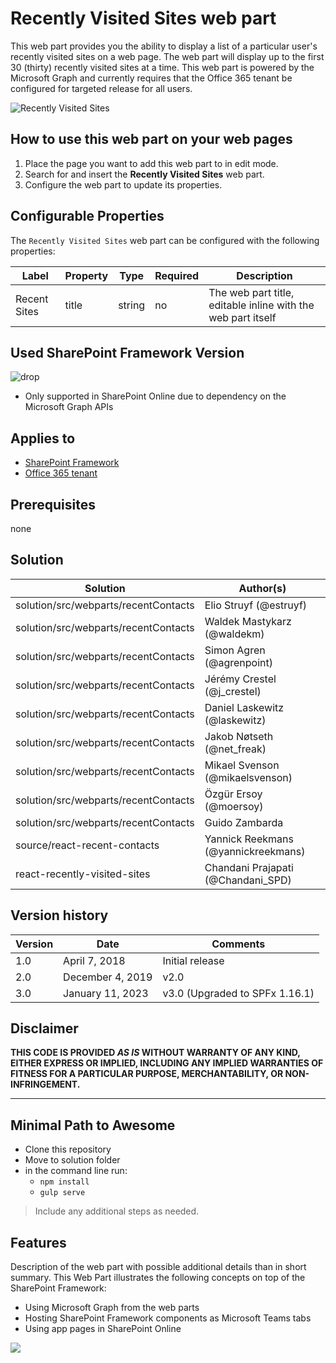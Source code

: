 # Recently Visited Sites web part

This web part provides you the ability to display a list of a particular user's recently visited sites on a web page. The web part will display up to the first 30 (thirty) recently visited sites at a time. This web part is powered by the Microsoft Graph and currently requires that the Office 365 tenant be configured for targeted release for all users.

![Recently Visited Sites](../../assets/images/components/part-recently-visited-sites.gif)

## How to use this web part on your web pages

1. Place the page you want to add this web part to in edit mode.
2. Search for and insert the **Recently Visited Sites** web part.
3. Configure the web part to update its properties.

## Configurable Properties

The `Recently Visited Sites` web part can be configured with the following properties:

| Label | Property | Type | Required | Description |
| ---- | ---- | ---- | ---- | ---- |
| Recent Sites | title | string | no | The web part title, editable inline with the web part itself |

## Used SharePoint Framework Version

![drop](https://img.shields.io/badge/version-1.9.1-green.svg)

* Only supported in SharePoint Online due to dependency on the Microsoft Graph APIs

## Applies to

* [SharePoint Framework](https:/dev.office.com/sharepoint)
* [Office 365 tenant](https://dev.office.com/sharepoint/docs/spfx/set-up-your-development-environment)

## Prerequisites

none

## Solution

Solution|Author(s)
--------|---------
solution/src/webparts/recentContacts | Elio Struyf (@estruyf)
solution/src/webparts/recentContacts | Waldek Mastykarz (@waldekm)
solution/src/webparts/recentContacts | Simon Agren (@agrenpoint)
solution/src/webparts/recentContacts | Jérémy Crestel (@j_crestel)
solution/src/webparts/recentContacts | Daniel Laskewitz (@laskewitz)
solution/src/webparts/recentContacts | Jakob Nøtseth (@net_freak)
solution/src/webparts/recentContacts | Mikael Svenson (@mikaelsvenson)
solution/src/webparts/recentContacts | Özgür Ersoy (@moersoy)
solution/src/webparts/recentContacts | Guido Zambarda
source/react-recent-contacts | Yannick Reekmans (@yannickreekmans)
react-recently-visited-sites | Chandani Prajapati (@Chandani_SPD)

## Version history

Version|Date|Comments
-------|----|--------
1.0|April 7, 2018|Initial release
2.0|December 4, 2019|v2.0
3.0|January 11, 2023|v3.0 (Upgraded to SPFx 1.16.1)

## Disclaimer

**THIS CODE IS PROVIDED *AS IS* WITHOUT WARRANTY OF ANY KIND, EITHER EXPRESS OR IMPLIED, INCLUDING ANY IMPLIED WARRANTIES OF FITNESS FOR A PARTICULAR PURPOSE, MERCHANTABILITY, OR NON-INFRINGEMENT.**

---

## Minimal Path to Awesome

* Clone this repository
* Move to solution folder
* in the command line run:
  * `npm install`
  * `gulp serve`

> Include any additional steps as needed.

## Features

Description of the web part with possible additional details than in short summary. 
This Web Part illustrates the following concepts on top of the SharePoint Framework:

* Using Microsoft Graph from the web parts
* Hosting SharePoint Framework components as Microsoft Teams tabs
* Using app pages in SharePoint Online

<img src="https://telemetry.sharepointpnp.com/sp-starter-kit/source/react-recently-visited-sites" />
